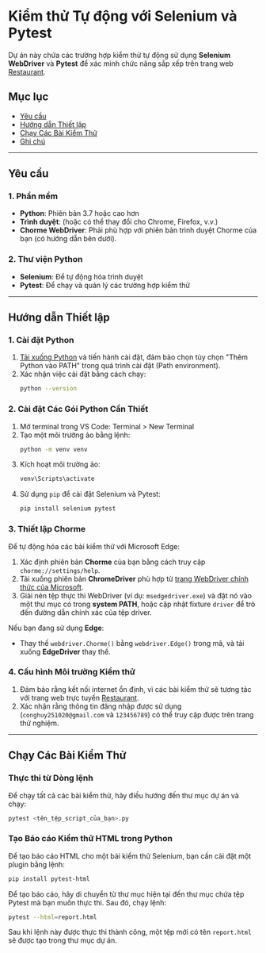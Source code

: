 
# Kiểm thử Tự động với Selenium và Pytest

Dự án này chứa các trường hợp kiểm thử tự động sử dụng **Selenium WebDriver** và **Pytest** để xác minh chức năng sắp xếp trên trang web [Restaurant](http://127.0.0.1:8000/).

## Mục lục
- [Yêu cầu](#yêu-cầu)
- [Hướng dẫn Thiết lập](#hướng-dẫn-thiết-lập)
- [Chạy Các Bài Kiểm Thử](#chạy-các-bài-kiểm-thử)
- [Ghi chú](#ghi-chú)

---

## Yêu cầu

### 1. Phần mềm
- **Python**: Phiên bản 3.7 hoặc cao hơn
- **Trình duyệt**:  (hoặc có thể thay đổi cho Chrome, Firefox, v.v.)
- **Chorme WebDriver**: Phải phù hợp với phiên bản trình duyệt Chorme của bạn (có hướng dẫn bên dưới).

### 2. Thư viện Python
- **Selenium**: Để tự động hóa trình duyệt
- **Pytest**: Để chạy và quản lý các trường hợp kiểm thử

---

## Hướng dẫn Thiết lập

### 1. Cài đặt Python
1. [Tải xuống Python](https://www.python.org/downloads/) và tiến hành cài đặt, đảm bảo chọn tùy chọn "Thêm Python vào PATH" trong quá trình cài đặt (Path environment).
2. Xác nhận việc cài đặt bằng cách chạy:
   ```bash
   python --version
   ```

### 2. Cài đặt Các Gói Python Cần Thiết
1. Mở terminal trong VS Code: Terminal > New Terminal
2. Tạo một môi trường ảo bằng lệnh:
   ```bash
   python -m venv venv
   ```
3. Kích hoạt môi trường ảo:
   ```bash
   venv\Scripts\activate
   ```
4. Sử dụng `pip` để cài đặt Selenium và Pytest:
   ```bash
   pip install selenium pytest
   ```

### 3. Thiết lập Chorme
Để tự động hóa các bài kiểm thử với Microsoft Edge:
1. Xác định phiên bản **Chorme** của bạn bằng cách truy cập `chorme://settings/help`.
2. Tải xuống phiên bản **ChromeDriver** phù hợp từ [trang WebDriver chính thức của Microsoft](https://developer.microsoft.com/en-us/microsoft-edge/tools/webdriver/).
3. Giải nén tệp thực thi WebDriver (ví dụ: `msedgedriver.exe`) và đặt nó vào một thư mục có trong **system PATH**, hoặc cập nhật fixture `driver` để trỏ đến đường dẫn chính xác của tệp driver.

Nếu bạn đang sử dụng **Edge**:
- Thay thế `webdriver.Chorme()` bằng `webdriver.Edge()` trong mã, và tải xuống **EdgeDriver** thay thế.

### 4. Cấu hình Môi trường Kiểm thử
1. Đảm bảo rằng kết nối internet ổn định, vì các bài kiểm thử sẽ tương tác với trang web trực tuyến [Restaurant](http://127.0.0.1:8000/).
2. Xác nhận rằng thông tin đăng nhập được sử dụng (`conghuy251020@gmail.com` và `123456789`) có thể truy cập được trên trang thử nghiệm.

---

## Chạy Các Bài Kiểm Thử

### Thực thi từ Dòng lệnh
Để chạy tất cả các bài kiểm thử, hãy điều hướng đến thư mục dự án và chạy:
   ```bash
   pytest <tên_tệp_script_của_bạn>.py
   ```

### Tạo Báo cáo Kiểm thử HTML trong Python
Để tạo báo cáo HTML cho một bài kiểm thử Selenium, bạn cần cài đặt một plugin bằng lệnh: 
```bash
pip install pytest-html
```
Để tạo báo cáo, hãy di chuyển từ thư mục hiện tại đến thư mục chứa tệp Pytest mà bạn muốn thực thi. Sau đó, chạy lệnh: 
```bash
pytest --html=report.html
```

Sau khi lệnh này được thực thi thành công, một tệp mới có tên `report.html` sẽ được tạo trong thư mục dự án.

